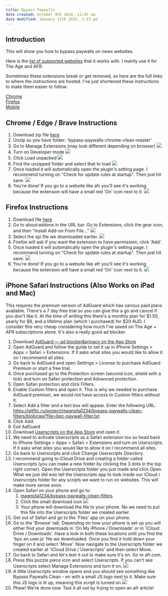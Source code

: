 ```yaml
---
title: Bypass Paywalls
date created: October 9th 2024, 11:47 am
date modified: January 17th 2025, 2:13 pm
---
```


## Introduction

This will show you how to bypass paywalls on news websites.

Here is the [list of supported websites](https://github.com/bpc-clone/bypass-paywalls-firefox-clean?tab=readme-ov-file#list-of-supported-websites) that it works with. I mainly use it for The Age and AFR.

Sometimes these extensions break or get removed, so here are the full links to where the instructions are hosted. I've just shortened these instructions to make them easier to follow:

[Chrome](https://github.com/bpc-clone/bypass-paywalls-chrome-clean)  
[Firefox](https://github.com/bpc-clone/bypass-paywalls-firefox-clean)  
[Mobile](https://gitflic.ru/project/magnolia1234/bypass-paywalls-clean-filters)

## Chrome / Edge / Brave Instructions

1. Download zip file [here](https://gitflic.ru/project/magnolia1234/bpc_uploads/blob/raw?file=bypass-paywalls-chrome-clean-master.zip)
2. Unzip so you have folder: 'bypass-paywalls-chrome-clean-master'
3. Go to Manage Extensions (may look different depending on browser) ![](/blog/images/Pasted%20image%2020241009115121.png)
4. Turn on Developer mode ![](/blog/images/Pasted%20image%2020241009115232.png)
5. Click Load unpacked ![](/blog/images/Pasted%20image%2020241009115507.png)
6. Find the unzipped folder and select that to load ![](/blog/images/Pasted%20image%2020241009115547.png)
7. Once loaded it will automatically open the plugin's setting page. I recommend turning on "Check for update rules at startup". Then just hit save. ![](/blog/images/Pasted%20image%2020241009115756.png)
8. You're done! If you go to a website like afr you'll see it's working because the extension will have a small red 'On' icon next to it. ![](/blog/images/Pasted%20image%2020241009115858.png)

## Firefox Instructions

1. Download file [here](https://gitflic.ru/project/magnolia1234/bpc_uploads/blob/raw?file=bypass_paywalls_clean-latest.xpi)
2. Go to about:addons in the URL bar. Go to Extensions, click the gear icon, and then "Install Add-on From File…" ![](/blog/images/Pasted%20image%2020241009121012.png)
3. Select the xpi file we downloaded earlier. ![](/blog/images/Pasted%20image%2020241009121105.png)
4. Firefox will ask if you want the extension to have permission, click 'Add'.
5. Once loaded it will automatically open the plugin's setting page. I recommend turning on "Check for update rules at startup". Then just hit save. ![](/blog/images/Pasted%20image%2020241009121304.png)
6. You're done! If you go to a website like afr you'll see it's working because the extension will have a small red 'On' icon next to it. ![](/blog/images/Pasted%20image%2020241009121350.png)

## iPhone Safari Instructions (Also Works on iPad and Mac)

This requires the premium version of AdGuard which has various paid plans available. There's a 7 day free trial so you can give this a go and cancel if you don't like it. At the time of writing this there's a monthly plan for \$1.50, yearly for \$8, and a lifetime plan (which I purchased) for \$20 AUD. I consider this very cheap considering how much I've saved on The Age + AFR subscriptions alone. It's also a really good ad blocker.

1. Download [AdGuard — ad blocker&privacy on the App Store](https://apps.apple.com/au/app/adguard-ad-blocker-privacy/id1047223162)
2. Open AdGuard and follow the guide to set it up in iPhone Settings > Apps > Safari > Extensions. If it asks what sites you would like to allow it on I recommend all sites.
3. Go back to AdGuard and open Settings > License to purchase AdGuard Premium or start a free trial.
4. Once purchased go to the Protection screen (second icon, shield with a tick) and turn on Safari protection and Advanced protection.
5. Open Safari protection and click Filters.
6. Enable Custom filters and open it. This is why we needed to purchase AdGuard premium, we would not have access to Custom filters without it.
7. Select Add a filter and a text box will appear. Enter the following URL:  
	<https://gitflic.ru/project/magnolia1234/bypass-paywalls-clean-filters/blob/raw?file=bpc-paywall-filter.txt>
8. Click Add.
9. Exit AdGuard
10. Download [Userscripts on the App Store](https://apps.apple.com/au/app/userscripts/id1463298887) and open it.
11. We need to activate Userscripts as a Safari extension too so head back to iPhone Settings > Apps > Safari > Extensions and turn on Userscripts. If it asks what sites you would like to allow it on I recommend all sites.
12. Go back to Userscripts and click Change Userscripts Directory.
13. I recommend going to iCloud Drive and creating a folder called Userscripts (you can make a new folder by clicking the 3 dots in the top right corner). Open the Userscripts folder you just made and click Open. What we just did was tell the Userscripts app to look inside our iCloud / Userscripts folder for any scripts we want to run on websites. This will make more sense soon.
14. Open Safari on your phone and go to:
	1. [magnolia1234/bypass-paywalls-clean-filters](https://gitflic.ru/project/magnolia1234/bypass-paywalls-clean-filters/blob?file=userscript%2Fbpc.en.user.js&branch=main)
	2. Click the small download icon ![](/blog/images/IMG_1CBFF10679D5-1.jpeg)
	3. Your phone will download the file to your phone. No we need to put this file into the Userscripts folder we created earlier.
15. Get out of Safari and go to the 'Files' app on your phone.
16. Go to the 'Browse' tab. Depending on how your phone is set up you will either find your downloads in 'On My iPhone / Downloads' or in 'iCloud Drive / Downloads'. Have a look in both these locations until you find the 'bpc.en.user.js' file we downloaded. Once you find it hold down your finger on it and select 'Move'. Now navigate to the Userscripts folder we created earlier at 'iCloud Drive / Userscripts' and then select Move.
17. Go back to Safari and let's test it out to make sure it's on. Go to afr.com.
18. Press this puzzle piece icon and select Userscripts. If you can't see Userscripts select Manage Extensions and turn it on. ![](/blog/images/IMG_8077E9B345F4-1.jpeg)
19. A little Userscripts window opens and you should see something like Bypass Paywalls Clean - en with a small JS logo next to it. Make sure this JS logo is lit up, meaning this script is turned on ![](/blog/images/IMG_C0326EBB3939-1.jpeg)
20. Phew! We're done now. Test it all out by trying to open an afr article!
